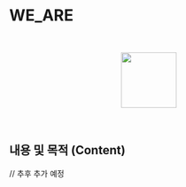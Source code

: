 # WE_ARE
<br/>
<p align="center">
  <img width="100" src="https://user-images.githubusercontent.com/90492088/188251856-905b959c-ed4a-4e87-b07d-dcd928644795.png">
</p>

<br/>

## 내용 및 목적 (Content)

// 추후 추가 예정
